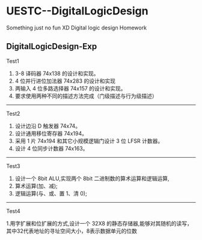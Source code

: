 # UESTC--DigitalLogicDesign
Something just no fun XD  Digital logic design Homework

DigitalLogicDesign-Exp
---
Test1

1. 3-8 译码器 74x138 的设计和实现。
2. 4 位并行进位加法器 74x283 的设计和实现
3. 两输入 4 位多路选择器 74x157 的设计和实现。
4. 要求使用两种不同的描述方法完成（门级描述与行为级描述）

---
Test2

1. 设计边沿 D 触发器 74x74。
2. 设计通用移位寄存器 74x194。
3. 采用 1 片 74x194 和其它小规模逻辑门设计 3 位 LFSR 计数器。
4. 设计 4 位同步计数器 74x163。


---
Test3

1. 设计一个 8bit ALU,实现两个 8bit 二进制数的算术运算和逻辑运算,
2. 算术运算(加、减);
3. 逻辑运算(与、或、置 1、清 0);


---
Test4

1.用字扩展和位扩展的方式,设计一个 32X8 的静态存储器,能够对其随机的读写，
其中32代表地址的寻址空间大小，8表示数据单元的位数

